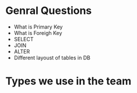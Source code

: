 # Genral Questions

- What is Primary Key
- What is Foreigh Key
- SELECT
- JOIN
- ALTER
- Different layoust of tables in DB



# Types we use in the team